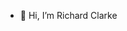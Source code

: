 - 👋 Hi, I’m Richard Clarke

<!---
clarkes0n/clarkes0n is a ✨ special ✨ repository because its `README.md` (this file) appears on your GitHub profile.
You can click the Preview link to take a look at your changes.
--->
